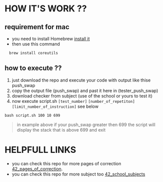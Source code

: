 # HOW IT'S WORK ??
## requirement for mac
  - you need to install Homebrew [install it](https://github.com/kube/42homebrew)
  - then use this command
  ```Shell
    brew install coreutils
  ```
## how to execute ??
  1. just download the repo and execute your code with output like thise push_swap
  2. copy the output file (push_swap) and past it here in (tester_push_swap)
  3. download checker from subject (use of the school or yours to test it)
  4. now execute script.sh `[test_number]` `[number_of_repetiton]` `[limit_number_of_instruction]` see below
  ```Shell
  bash script.sh 100 10 699
  ```
  > in example above if your push_swap greater then 699 the script will display the stack that is above 699 and exit
 # HELPFULL LINKS 
  - you can check this repo for more pages of correction [42_pages_of_correction](https://github.com/mharriso/school21-checklists).
  - you can check this repo for more subject too [42_school_subjects](https://github.com/Binary-Hackers/42_Subjects)
